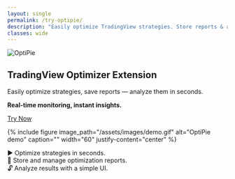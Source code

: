 ```yaml
---
layout: single
permalink: /try-optipie/
description: "Easily optimize TradingView strategies. Store reports & analyze results with a simple UI. Real-time Report Monitoring & Instant Analysis!"
classes: wide
---
```


<img src="/assets/images/optipie_app_logo_lshift2.png" alt="OptiPie" title="OptiPie"  />

## TradingView Optimizer Extension 

Easily optimize strategies, save reports — analyze them in seconds.

**Real-time monitoring, instant insights.**

<p class="text-start">
  <a id="cta-install"
     class="btn btn--inverse btn--large"
     href="https://chromewebstore.google.com/detail/optipie-tradingview-optim/fdndgpohalkoklpaopahkblpomlhmifm"
     onclick="return gtag_report_conversion(this.href)">
    <i class="fas fa-download"></i> Try Now
  </a>
</p>

{% include figure
   image_path="/assets/images/demo.gif"
   alt="OptiPie demo"
   caption=""
   width="60"
   justify-content="center" %}

:arrow_forward: Optimize strategies in seconds.  
:dart: Store and manage optimization reports.  
:unlock: Analyze results with a simple UI.


<script>
function gtag_report_conversion(url) {
  var callback = function () {
    if (typeof(url) != 'undefined') {
      window.location = url;
    }
  };
  gtag('event', 'conversion', {
      'send_to': 'AW-17495457166/quONCOjEso4bEI77vZZB',
      'value': 0.0,
      'currency': 'TRY',
      'event_callback': callback
  });
  return false;
}
</script>
